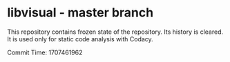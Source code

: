 # libvisual - master branch

This repository contains frozen state of the repository.
Its history is cleared. It is used only for static code
analysis with Codacy.

Commit Time: 1707461962